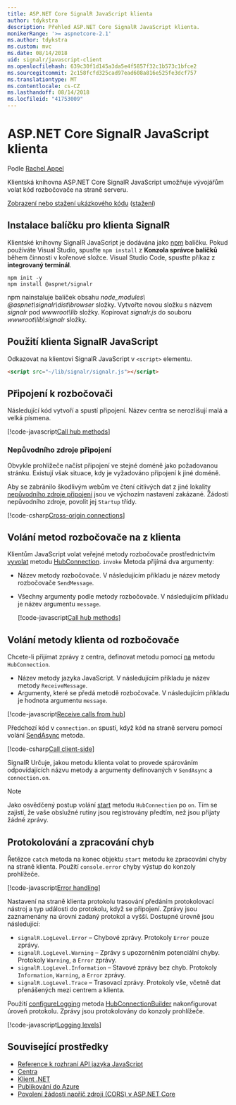 ```yaml
---
title: ASP.NET Core SignalR JavaScript klienta
author: tdykstra
description: Přehled ASP.NET Core SignalR JavaScript klienta.
monikerRange: '>= aspnetcore-2.1'
ms.author: tdykstra
ms.custom: mvc
ms.date: 08/14/2018
uid: signalr/javascript-client
ms.openlocfilehash: 639c30f1d145a3da5e4f5857f32c1b573c1bfce2
ms.sourcegitcommit: 2c158fcfd325cad97ead608a816e525fe3dcf757
ms.translationtype: MT
ms.contentlocale: cs-CZ
ms.lasthandoff: 08/14/2018
ms.locfileid: "41753009"
---
```

# <a name="aspnet-core-signalr-javascript-client"></a>ASP.NET Core SignalR JavaScript klienta

Podle [Rachel Appel](http://twitter.com/rachelappel)

Klientská knihovna ASP.NET Core SignalR JavaScript umožňuje vývojářům volat kód rozbočovače na straně serveru.

[Zobrazení nebo stažení ukázkového kódu](https://github.com/aspnet/Docs/tree/live/aspnetcore/signalr/javascript-client/sample) ([stažení](xref:tutorials/index#how-to-download-a-sample))

## <a name="install-the-signalr-client-package"></a>Instalace balíčku pro klienta SignalR

Klientské knihovny SignalR JavaScript je dodávána jako [npm](https://www.npmjs.com/) balíčku. Pokud používáte Visual Studio, spusťte `npm install` z **Konzola správce balíčků** během činnosti v kořenové složce. Visual Studio Code, spusťte příkaz z **integrovaný terminál**.

  ```console
  npm init -y
  npm install @aspnet/signalr
  ```

npm nainstaluje balíček obsahu *node_modules\\ @aspnet\signalr\dist\browser* složky. Vytvořte novou složku s názvem *signalr* pod *wwwroot\\lib* složky. Kopírovat *signalr.js* do souboru *wwwroot\lib\signalr* složky.

## <a name="use-the-signalr-javascript-client"></a>Použití klienta SignalR JavaScript

Odkazovat na klientovi SignalR JavaScript v `<script>` elementu.

```html
<script src="~/lib/signalr/signalr.js"></script>
```

## <a name="connect-to-a-hub"></a>Připojení k rozbočovači

Následující kód vytvoří a spustí připojení. Název centra se nerozlišují malá a velká písmena.

[!code-javascript[Call hub methods](javascript-client/sample/wwwroot/js/chat.js?range=9-12,28)]

### <a name="cross-origin-connections"></a>Nepůvodního zdroje připojení

Obvykle prohlížeče načíst připojení ve stejné doméně jako požadovanou stránku. Existují však situace, kdy je vyžadováno připojení k jiné doméně.

Aby se zabránilo škodlivým webům ve čtení citlivých dat z jiné lokality [nepůvodního zdroje připojení](xref:security/cors) jsou ve výchozím nastavení zakázané. Žádosti nepůvodního zdroje, povolit jej `Startup` třídy.

[!code-csharp[Cross-origin connections](javascript-client/sample/Startup.cs?highlight=29-35,56)]

## <a name="call-hub-methods-from-client"></a>Volání metod rozbočovače na z klienta

Klientům JavaScript volat veřejné metody rozbočovače prostřednictvím [vyvolat](/javascript/api/%40aspnet/signalr/hubconnection#invoke) metodu [HubConnection](/javascript/api/%40aspnet/signalr/hubconnection). `invoke` Metoda přijímá dva argumenty:

* Název metody rozbočovače. V následujícím příkladu je název metody rozbočovače `SendMessage`.
* Všechny argumenty podle metody rozbočovače. V následujícím příkladu je název argumentu `message`.

  [!code-javascript[Call hub methods](javascript-client/sample/wwwroot/js/chat.js?range=24)]

## <a name="call-client-methods-from-hub"></a>Volání metody klienta od rozbočovače

Chcete-li přijímat zprávy z centra, definovat metodu pomocí [na](/javascript/api/%40aspnet/signalr/hubconnection#on) metodu `HubConnection`.

* Název metody jazyka JavaScript. V následujícím příkladu je název metody `ReceiveMessage`.
* Argumenty, které se předá metodě rozbočovače. V následujícím příkladu je hodnota argumentu `message`.

[!code-javascript[Receive calls from hub](javascript-client/sample/wwwroot/js/chat.js?range=14-19)]

Předchozí kód v `connection.on` spustí, když kód na straně serveru pomocí volání [SendAsync](/dotnet/api/microsoft.aspnetcore.signalr.clientproxyextensions.sendasync) metoda.

[!code-csharp[Call client-side](javascript-client/sample/hubs/chathub.cs?range=8-11)]

SignalR Určuje, jakou metodu klienta volat to provede spárováním odpovídajících názvu metody a argumenty definovaných v `SendAsync` a `connection.on`.

> [!NOTE]
> Jako osvědčený postup volání [start](/javascript/api/%40aspnet/signalr/hubconnection#start) metodu `HubConnection` po `on`. Tím se zajistí, že vaše obslužné rutiny jsou registrovány předtím, než jsou přijaty žádné zprávy.

## <a name="error-handling-and-logging"></a>Protokolování a zpracování chyb

Řetězce `catch` metoda na konec objektu `start` metodu ke zpracování chyby na straně klienta. Použití `console.error` chyby výstup do konzoly prohlížeče.

[!code-javascript[Error handling](javascript-client/sample/wwwroot/js/chat.js?range=28)]

Nastavení na straně klienta protokolu trasování předáním protokolovací nástroj a typ události do protokolu, když se připojení. Zprávy jsou zaznamenány na úrovni zadaný protokol a vyšší. Dostupné úrovně jsou následující:

* `signalR.LogLevel.Error` &ndash; Chybové zprávy. Protokoly `Error` pouze zprávy.
* `signalR.LogLevel.Warning` &ndash; Zprávy s upozorněním potenciální chyby. Protokoly `Warning`, a `Error` zprávy.
* `signalR.LogLevel.Information` &ndash; Stavové zprávy bez chyb. Protokoly `Information`, `Warning`, a `Error` zprávy.
* `signalR.LogLevel.Trace` &ndash; Trasovací zprávy. Protokoly vše, včetně dat přenášených mezi centrem a klienta.

Použití [configureLogging](/javascript/api/%40aspnet/signalr/hubconnectionbuilder#configurelogging) metoda [HubConnectionBuilder](/javascript/api/%40aspnet/signalr/hubconnectionbuilder) nakonfigurovat úroveň protokolu. Zprávy jsou protokolovány do konzoly prohlížeče.

[!code-javascript[Logging levels](javascript-client/sample/wwwroot/js/chat.js?range=9-12)]

## <a name="related-resources"></a>Související prostředky

* [Reference k rozhraní API jazyka JavaScript](/javascript/api/)
* [Centra](xref:signalr/hubs)
* [Klient .NET](xref:signalr/dotnet-client)
* [Publikování do Azure](xref:signalr/publish-to-azure-web-app)
* [Povolení žádostí napříč zdroji (CORS) v ASP.NET Core](xref:security/cors)
